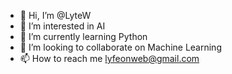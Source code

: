 - 👋 Hi, I’m @LyteW
- 👀 I’m interested in AI
- 🌱 I’m currently learning Python
- 💞️ I’m looking to collaborate on Machine Learning
- 📫 How to reach me lyfeonweb@gmail.com

<!---
LyteW/LyteW is a ✨ special ✨ repository because its `README.md` (this file) appears on your GitHub profile.
You can click the Preview link to take a look at your changes.
--->
